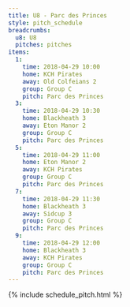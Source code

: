 ```yaml
---
title: U8 - Parc des Princes
style: pitch_schedule
breadcrumbs:
  u8: U8
  pitches: pitches
items:
  1:
    time: 2018-04-29 10:00
    home: KCH Pirates
    away: Old Colfeians 2
    group: Group C
    pitch: Parc des Princes
  3:
    time: 2018-04-29 10:30
    home: Blackheath 3
    away: Eton Manor 2
    group: Group C
    pitch: Parc des Princes
  5:
    time: 2018-04-29 11:00
    home: Eton Manor 2
    away: KCH Pirates
    group: Group C
    pitch: Parc des Princes
  7:
    time: 2018-04-29 11:30
    home: Blackheath 3
    away: Sidcup 3
    group: Group C
    pitch: Parc des Princes
  9:
    time: 2018-04-29 12:00
    home: Blackheath 3
    away: KCH Pirates
    group: Group C
    pitch: Parc des Princes
---
```


{% include schedule_pitch.html %}

